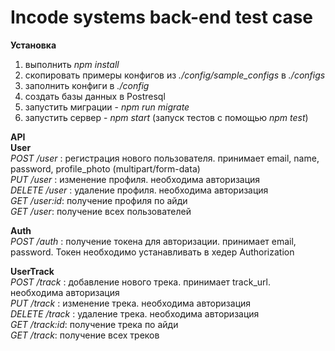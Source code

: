 # Incode systems back-end test case  
 
 **Установка**
 1) выполнить *npm install*
 2) скопировать примеры конфигов из *./config/sample_configs* в *./configs*
 3) заполнить конфиги в *./config*
 4) создать базы данных в Postresql
 5) запустить миграции - *npm run migrate*
 6) запустить сервер - *npm start* (запуск тестов с помощью *npm test*)
  
**API**  
**User**  
*POST /user* : регистрация нового пользователя. принимает email, name, password, profile_photo (multipart/form-data)  
*PUT /user* : изменение профиля. необходима авторизация  
*DELETE /user* : удаление профиля. необходима авторизация  
*GET /user:id*: получение профиля по айди  
*GET /user*: получение всех пользователей  

**Auth**  
*POST /auth* : получение токена для авторизации. принимает email, password. Токен необходимо устанавливать в хедер Authorization  
 
 **UserTrack**  
*POST /track* : добавление нового трека. принимает track_url. необходима авторизация  
*PUT /track* : изменение трека. необходима авторизация  
*DELETE /track* : удаление трека. необходима авторизация  
*GET /track:id*: получение трека по айди  
*GET /track*: получение всех треков  

